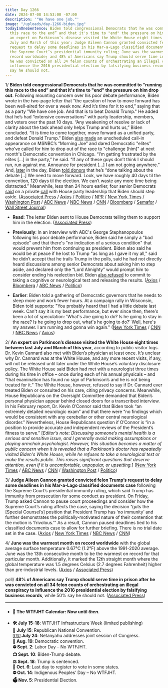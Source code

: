 ```yaml
---
title: Day 1266
date: 2024-07-08 14:53:00 -07:00
description: '"We have one job."'
image: "/uploads/day-1266-biden.jpg"
todayInOneSentence: Biden told congressional Democrats that he was committed to “running
  this race to the end” and that it's time to "end" the pressure on him drop out;
  an expert on Parkinson’s disease visited the White House eight times between last
  July and March of this year; Judge Aileen Cannon granted convicted felon Trump’s
  request to delay some deadlines in his Mar-a-Lago classified documents case following
  the Supreme Court’s presidential immunity ruling; June was the warmest month on
  record worldwide; and 48% of Americans say Trump should serve time in prison after
  he was convicted on all 34 felon counts of orchestrating an illegal conspiracy to
  influence the 2016 presidential election by falsifying business records, while 50%
  say he should not.
---
```


1/ **Biden told congressional Democrats that he was committed to “running this race to the end” and that it's time to "end" the pressure on him drop out**. Following mounting concern over his poor debate performance, Biden wrote in the two-page letter that “the question of how to move forward has been well-aired for over a week now. And it’s time for it to end,” saying that as a party "We have one job. And that is to beat Donald Trump." He added that he’s had “extensive conversations” with party leadership, members, and voters over the past 10 days. “Any weakening of resolve or lack of clarity about the task ahead only helps Trump and hurts us,” Biden concluded. “It is time to come together, move forward as a unified party, and defeat Donald Trump.” Biden [also](https://www.axios.com/2024/07/08/biden-democrats-2024-trump) [made](https://www.politico.com/news/2024/07/08/joe-biden-morning-joe-interview-2024-00166784) an unscheduled call-in appearance on MSNBC’s “Morning Joe” and dared Democratic "elites" who’ve called for him to drop out of the race to "challenge \[him\]" at next month's Democratic convention in Chicago. “I’m getting frustrated by the elites \[...\] in the party,” he said. “If any of these guys don’t think I should run, run against me. Announce for president \[...\] I am not going anywhere.” And, [later](https://www.politico.com/live-updates/2024/07/08/congress/defiant-biden-tells-donors-were-done-with-the-debate-00166834) in the day, Biden [told donors](https://www.nytimes.com/2024/07/08/us/politics/biden-donor-call.html) that he’s “done talking about the debate \[..\] We need to move forward. Look, we have roughly 40 days til the convention, 120 days til the election. We can’t waste any more time being distracted.” Meanwhile, less than 24 hours earlier, four senior Democrats [said](https://www.politico.com/news/2024/07/07/jerry-nadler-adam-smith-congress-biden-00166733) on a private [call](https://www.nbcnews.com/politics/2024-election/four-democrats-congress-call-biden-step-2024-race-rcna160625) with House party leadership that Biden should step aside. ([Associated Press](https://apnews.com/article/biden-campaign-house-democrats-senate-16c222f825558db01609605b3ad9742a) / [Axios](https://www.axios.com/2024/07/08/biden-house-senate-democrats-staying-in-race) / [Politico](https://www.politico.com/live-updates/2024/07/08/congress/bidens-letter-to-hill-dems-00166779) / [NPR](https://www.npr.org/2024/07/08/nx-s1-5032737/biden-tells-democrats-stop-speculation) / [New York Times](https://www.nytimes.com/live/2024/07/08/us/trump-biden-election) / [Washington Post](https://www.washingtonpost.com/politics/2024/07/08/election-2024-campaign-updates/) / [ABC News](https://abcnews.go.com/Politics/biden-sends-letter-democrats-time-questions-end/story?id=111742809) / [NBC News](https://www.nbcnews.com/politics/2024-election/biden-firmly-denounces-calls-step-fellow-democrats-voters-spoken-rcna160683) / [CNN](https://www.cnn.com/2024/07/08/politics/joe-biden-house-democrats/index.html) / [Bloomberg](https://www.bloomberg.com/news/articles/2024-07-08/biden-tells-lawmakers-he-s-running-time-to-end-talk-of-swap?sref=MIBMEEoj) / [Semafor](https://www.semafor.com/article/07/08/2024/joe-biden-letter-congress-calls-democrats-end-speculation-over-presidential-bid) / [Wall Street Journal](https://www.wsj.com/politics/elections/biden-tells-democrats-he-is-running-this-race-to-the-end-71e3b464?mod=hp_lead_pos1))

* **Read**: The letter Biden sent to House Democrats telling them to support him in the election. ([Associated Press](https://apnews.com/article/biden-letter-democrats-4562a72aa3a891e55261617d0d494d00))

* **Previously**: In an interview with ABC's George Stephanopoulos following his poor debate performance, Biden said he simply a "bad episode" and that there's "no indication of a serious condition" that would prevent him from continuing as president. Biden also said he would be at peace if he lost to Trump "as long as I gave it my all," said he didn’t accept that he trails Trump in the polls, said he had not directly heard discussions among senior Democrats about asking him to step aside, and declared only the “Lord Almighty” would prompt him to consider ending his reelection bid. Biden [also refused](https://www.nbcnews.com/politics/2024-election/biden-democrats-2024-race-abc-news-interview-rcna160411) to commit to taking a cognitive or neurological test and releasing the results. ([Axios](https://www.axios.com/2024/07/05/biden-abc-news-interview-debate-performance-concerns) / [Bloomberg](https://www.bloomberg.com/news/articles/2024-07-05/biden-casts-debate-as-bad-episode-not-sign-of-serious-problem?sref=MIBMEEoj) / [ABC News](https://abcnews.go.com/Politics/exhausted-bad-episode-biden-doubles-debate-explanations-abc/story?id=111695168) / [Politico](https://www.politico.com/news/2024/07/05/biden-abc-interview-00166684))

* **Earlier**: Biden told a gathering of Democratic governors that he needs to sleep more and work fewer hours. At a campaign rally in Wisconsin, Biden told supports: "You probably heard that I had a little debate last week. Can't say it is my best performance, but ever since then, there's been a lot of speculation: 'What's Joe going to do? Is he going to stay in the race? Is he going to drop out, what's he going to do?' Well, here's my answer. I am running and gonna win again." ([New York Times](https://www.nytimes.com/2024/07/04/us/politics/biden-governors-health.html) / [CNN](https://www.cnn.com/2024/07/04/politics/biden-governors-sleep/) / [NBC News](https://www.nbcnews.com/politics/2024-election/biden-wisconsin-rally-staying-in-2024-election-race-debate-rcna160417) / [Axios](https://www.axios.com/2024/07/05/biden-remains-presidential-race-wisconsin-rally))

2/ **An expert on Parkinson’s disease visited the White House eight times between last July and March of this year**, according to public visitor logs. Dr. Kevin Cannard also met with Biden’s physician at least once. It’s unclear why Dr. Cannard was at the White House, and any more recent visits, if any, will not be released until later under the White House’s voluntary disclosure policy. The White House said Biden had met with a neurologist three times during his time in office – once during each of his annual physicals – and “that examination has found no sign of Parkinson’s and he is not being treated for it.” The White House, however, refused to say if Dr. Cannard ever treated Biden or consulted on his care, citing privacy concerns. Meanwhile, House Republicans on the Oversight Committee demanded that Biden’s personal physician appear behind closed doors for a transcribed interview. In his February report, Dr. Kevin O’Connor said that Biden took “an extremely detailed neurologic exam” and that there were “no findings which would be consistent with any cerebellar or other central neurological disorder." Nevertheless, House Republicans question if O’Connor is “in a position to provide accurate and independent reviews of the President’s fitness to serve.” \[*Editor’s note: Discussing someone’s mental health is a serious and sensitive issue, and I generally avoid making assumptions or playing armchair psychologist. However, this situation becomes a matter of public concern when it is revealed that a Parkinson’s doctor has repeatedly visited Biden's White House, while he refuses to take a neurological test or make the results public. This raises significant questions that deserve attention, even if it is uncomfortable, unpopular, or upsetting.*\] ([New York Times](https://www.nytimes.com/2024/07/08/us/politics/parkinsons-expert-white-house.html) / [ABC News](https://abcnews.go.com/Politics/parkinsons-expert-visited-white-house-8-times-8/story?id=111754494) / [CNN](https://www.cnn.com/2024/07/08/politics/parkinsons-specialist-white-house/index.html) / [Washington Post](https://www.washingtonpost.com/health/2024/07/07/house-gop-biden-doctor-testimony/) / [Politico](https://www.politico.com/news/2024/07/07/house-republicans-biden-physician-00166725))

3/ **Judge Aileen Cannon granted convicted felon Trump’s request to delay some deadlines in his Mar-a-Lago classified documents case** following the Supreme Court’s presidential immunity ruling, which said Trump has immunity from prosecution for some conduct as president. On Friday, Trump asked Cannon to pause court proceedings and consider how the Supreme Court’s ruling affects the case, saying the decision “guts the \[Special Counsel’s\] position that President Trump has ‘no immunity’ and further demonstrates the politically-motivated nature of their contention that the motion is ‘frivolous.’” As a result, Cannon paused deadlines tied to his classified documents case to allow for further briefing. There is no trial date set in the case. ([Axios](https://www.axios.com/2024/07/06/donald-trump-classified-documents-delay) / [New York Times](https://www.nytimes.com/2024/07/06/us/politics/trump-classified-documents-case-delay.html) / [NBC News](https://www.nbcnews.com/politics/donald-trump/judge-aileen-cannon-grants-trump-request-pause-classified-documents-rcna160547) / [CNN](https://www.cnn.com/2024/07/05/politics/trump-filing-aileen-cannon-immunity/))

4/ **June was the warmest month on record worldwide** with the global average surface temperature 0.67°C (1.2°F) above the 1991-2020 average. June was the 13th consecutive month to be the warmest on record for that particular month. Additionally, it marked the 12th straight month where the global temperature was 1.5 degrees Celsius (2.7 degrees Fahrenheit) higher than pre-industrial levels. ([Axios](https://www.axios.com/2024/07/08/earth-warmest-june-warmest-year-climate) / [Associated Press](https://apnews.com/article/record-heat-climate-change-june-el-nino-copernicus-95f7028e64c2271b7445a11b247afef8))

poll/ **48% of Americans say Trump should serve time in prison after he was convicted on all 34 felon counts of orchestrating an illegal conspiracy to influence the 2016 presidential election by falsifying business records**, while 50% say he should not. ([Associated Press](https://apnews.com/article/donald-trump-prison-conviction-sentencing-joe-biden-750e0a20c9d5a3724d8eef52de0dc7d0))

---

* #### 📅 The WTFJHT Calendar: Now until *then*.

* **🛠️ July 15-18**: WTFJHT Infrastructure Week (limited publishing) \
  **🐘 July 15**: Republican National Convention.\
  **🇮🇱 July 24**: Netanyahu addresses joint session of Congress.\
  **🫏 Aug. 19**: Democratic convention.\
  **⛔️ Sept. 2**: Labor Day – No WTFJHT. \
  **📺 Sept. 10**: Biden-Trump debate.\
  **⚖️ Sept. 18**: Trump is sentenced.\
  **📆 Oct. 6**: Last day to register to vote in some states. \
  **⛔️ Oct. 14**: Indigenous Peoples’ Day – No WTFJHT. \
  **🗳️ Nov. 5**: Presidential Election.